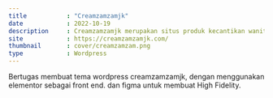 ```yaml
---
title           : "Creamzamzamjk"
date            : 2022-10-19
description     : Creamzamzamjk merupakan situs produk kecantikan wanita serta dan situs cek keaslian produk creamzamzamjk.
site            : https://creamzamzamjk.com/
thumbnail       : cover/creamzamzam.png
type			: Wordpress
---
```


Bertugas membuat tema wordpress creamzamzamjk, dengan menggunakan elementor sebagai front end. dan figma untuk membuat High Fidelity.
